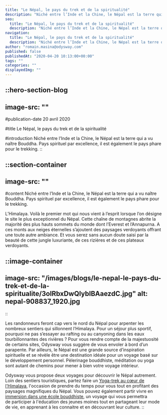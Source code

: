 ```yaml
---
title: "Le Népal, le pays du trek et de la spiritualité"
description: "Niché entre l’Inde et la Chine, le Népal est la terre qui a vu naître Bouddha. Pays spirituel par excellence, il est également le pays phare pour le trekking. L’Himalaya. Voilà le premier mot qui nous vient à l’esprit lorsque l’on désigne le site le plus exceptionnel du Népal. Cette ..."
seo:
  title: "Le Népal, le pays du trek et de la spiritualité"
  description: "Niché entre l’Inde et la Chine, le Népal est la terre qui a vu naître Bouddha. Pays spirituel par excellence, il est également le pays phare"
navigation:
  title: "Le Népal, le pays du trek et de la spiritualité"
  description: "Niché entre l’Inde et la Chine, le Népal est la terre qui a vu naître Bouddha. Pays spirituel par excellence, il est également le pays phare pour le trekking. L’Himalaya. Voilà le premier mot qui nous vient à l’esprit lorsque l’on désigne le site le plus exceptionnel du Népal. Cette ..."
author: "romain.masina@odysway.com"
published: false
publishedAt: "2020-04-20 10:13:00+00:00"
tags: ""
categories: ""
displayedImg: ""
---
```


::hero-section-blog
---
image-src: ""
---
#publication-date
20 avril 2020

#title
Le Népal, le pays du trek et de la spiritualité

#introduction
Niché entre l’Inde et la Chine, le Népal est la terre qui a vu naître Bouddha. Pays spirituel par excellence, il est également le pays phare pour le trekking.
::

::section-container
---
image-src: ""
---
#content
Niché entre l’Inde et la Chine, le Népal est la terre qui a vu naître Bouddha. Pays spirituel par excellence, il est également le pays phare pour le trekking.

L’Himalaya. Voilà le premier mot qui nous vient à l’esprit lorsque l’on désigne le site le plus exceptionnel du Népal. Cette chaîne de montagnes abrite la majorité des plus hauts sommets du monde dont l’Everest et l’Annapurna. A ces monts aux neiges éternelles s’ajoutent des paysages verdoyants offrant une toute autre ambiance. Et vous serez sans aucun doute saisi par la beauté de cette jungle luxuriante, de ces rizières et de ces plateaux verdoyants.

::image-container
---
image-src: "/images/blogs/le-nepal-le-pays-du-trek-et-de-la-spiritualite/3oIRbxDwQIyblBAaezdC.jpg"
alt: nepal-908837_1920.jpg
---
::

Les randonneurs feront cap vers le nord du Népal pour arpenter les nombreux sentiers qui sillonnent l’Himalaya. Pour un séjour plus sportif, pourquoi ne pas s’essayer au rafting ou au canyoning dans les eaux tourbillonnantes des rivières ? Pour vous rendre compte de la majestuosité de certains sites, Odysway vous suggère de vous envoler à bord d’un parapente. Par ailleurs, le Népal est une grande source d’inspiration spirituelle et se révèle être une destination idéale pour un voyage basé sur le développement personnel. Pèlerinage bouddhiste, méditation ou yoga sont autant de chemins pour mener à bien votre voyage intérieur.

Odysway vous propose deux voyages pour découvrir le Népal autrement. Loin des sentiers touristiques, partez faire un [Yoga-trek au cœur de l'Himalaya](https://odysway.com/voyages/yoga-trek-himalaya), l'occasion de prendre du temps pour vous tout en profitant des paysages magnifiques du Népal. Vous pouvez également partir vivre en [immersion dans une école bouddhiste](https://odysway.com/voyages/immersion-ecole-bouddhiste-nepal), un voyage qui vous permettra de participer à l'éducation des jeunes moines tout en partageant leur mode de vie, en apprenant à les connaitre et en découvrant leur culture.
::

